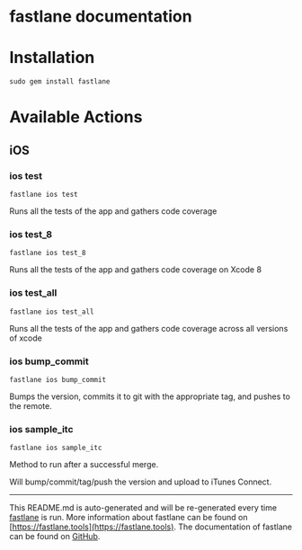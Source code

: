 fastlane documentation
================
# Installation
```
sudo gem install fastlane
```
# Available Actions
## iOS
### ios test
```
fastlane ios test
```
Runs all the tests of the app and gathers code coverage
### ios test_8
```
fastlane ios test_8
```
Runs all the tests of the app and gathers code coverage on Xcode 8
### ios test_all
```
fastlane ios test_all
```
Runs all the tests of the app and gathers code coverage across all versions of xcode
### ios bump_commit
```
fastlane ios bump_commit
```
Bumps the version, commits it to git with the appropriate tag, and pushes to the remote.
### ios sample_itc
```
fastlane ios sample_itc
```
Method to run after a successful merge.

Will bump/commit/tag/push the version and upload to iTunes Connect.

----

This README.md is auto-generated and will be re-generated every time [fastlane](https://fastlane.tools) is run.
More information about fastlane can be found on [https://fastlane.tools](https://fastlane.tools).
The documentation of fastlane can be found on [GitHub](https://github.com/fastlane/fastlane/tree/master/fastlane).
